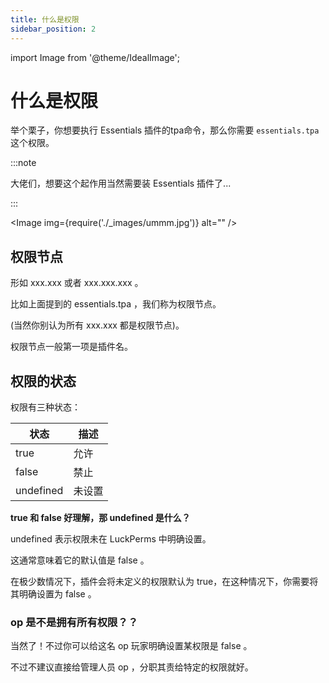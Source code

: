 ```yaml
---
title: 什么是权限
sidebar_position: 2
---
```


import Image from '@theme/IdealImage';

# 什么是权限

举个栗子，你想要执行 Essentials 插件的tpa命令，那么你需要 `essentials.tpa` 这个权限。

:::note

大佬们，想要这个起作用当然需要装 Essentials 插件了...

:::

<Image img={require('./_images/ummm.jpg')} alt="" />

## 权限节点

形如 xxx.xxx 或者 xxx.xxx.xxx 。

比如上面提到的 essentials.tpa ，我们称为权限节点。

(当然你别认为所有 xxx.xxx 都是权限节点)。

权限节点一般第一项是插件名。

## 权限的状态

权限有三种状态：

| 状态 | 描述 |
| --- | --- |
|true | 允许 |
|false | 禁止 |
|undefined | 未设置 |

**true 和 false 好理解，那 undefined 是什么？**

undefined 表示权限未在 LuckPerms 中明确设置。

这通常意味着它的默认值是 false 。

在极少数情况下，插件会将未定义的权限默认为 true，在这种情况下，你需要将其明确设置为 false 。

### op 是不是拥有所有权限？？

当然了！不过你可以给这名 op 玩家明确设置某权限是 false 。

不过不建议直接给管理人员 op ，分职其责给特定的权限就好。
